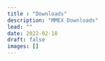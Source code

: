 ```yaml
---
title : "Downloads"
description: "MMEX Downloads"
lead: ""
date: 2022-02-18
draft: false
images: []
---
```

